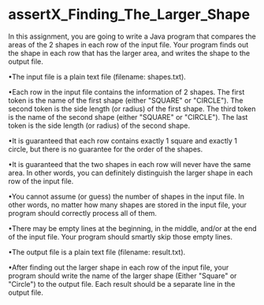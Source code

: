 # assertX_Finding_The_Larger_Shape
In this assignment, you are going to write a Java program that compares the areas of the 2 shapes in each row of the input file.  Your program finds out the shape in each row that has the larger area, and writes the shape to the output file.

•The input file is a plain text file (filename: shapes.txt).

•Each row in the input file contains the information of 2 shapes.  The first token is the name of the first shape (either "SQUARE" or "CIRCLE").  The second token is the side length (or radius) of the first shape.  The third token is the name of the second shape (either "SQUARE" or "CIRCLE").  The last token is the side length (or radius) of the second shape.

•It is guaranteed that each row contains exactly 1 square and exactly 1 circle, but there is no guarantee for the order of the shapes.

•It is guaranteed that the two shapes in each row will never have the same area.  In other words, you can definitely distinguish the larger shape in each row of the input file.

•You cannot assume (or guess) the number of shapes in the input file.  In other words, no matter how many shapes are stored in the input file, your program should correctly process all of them.

•There may be empty lines at the beginning, in the middle, and/or at the end of the input file.  Your program should smartly skip those empty lines.


•The output file is a plain text file (filename: result.txt).

•After finding out the larger shape in each row of the input file, your program should write the name of the larger shape (Either "Square" or "Circle") to the output file.  Each result should be a separate line in the output file.
